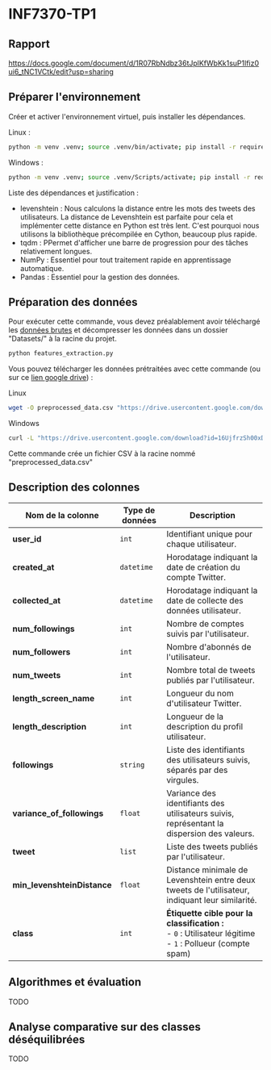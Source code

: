 # INF7370-TP1

## Rapport 

https://docs.google.com/document/d/1R07RbNdbz36tJplKfWbKk1suP1lfiz0ui6_tNC1VCtk/edit?usp=sharing

## Préparer l'environnement 

Créer et activer l'environnement virtuel, puis installer les dépendances.

Linux :
```bash
python -m venv .venv; source .venv/bin/activate; pip install -r requirements.txt
```

Windows : 
```bash
python -m venv .venv; source .venv/Scripts/activate; pip install -r requirements.txt
```

Liste des dépendances et justification : 
- levenshtein : Nous calculons la distance entre les mots des tweets des utilisateurs. La distance de Levenshtein est parfaite pour cela et implémenter cette distance en Python est très lent. C'est pourquoi nous utilisons la bibliothèque précompilée en Cython, beaucoup plus rapide. 
- tqdm : PPermet d'afficher une barre de progression pour des tâches relativement longues.
- NumPy : Essentiel pour tout traitement rapide en apprentissage automatique.
- Pandas : Essentiel pour la gestion des données.

## Préparation des données

Pour exécuter cette commande, vous devez préalablement avoir téléchargé les [données brutes](https://ena01.uqam.ca/course/view.php?id=69597&section=1) et décompresser les données dans un dossier "Datasets/" à la racine du projet.

```bash
python features_extraction.py
```

Vous pouvez télécharger les données prétraitées avec cette commande (ou sur ce [lien google drive](https://drive.google.com/file/d/16UjfrzSh00xDWD7f_aeJDRGILbd7Esuk/view?usp=drive_link)) : 

Linux
```bash
wget -O preprocessed_data.csv "https://drive.usercontent.google.com/download?id=16UjfrzSh00xDWD7f_aeJDRGILbd7Esuk&export=download"
```

Windows
```bash
curl -L "https://drive.usercontent.google.com/download?id=16UjfrzSh00xDWD7f_aeJDRGILbd7Esuk&export=download" -o preprocessed_data.csv
```

Cette commande crée un fichier CSV à la racine nommé "preprocessed_data.csv"

## **Description des colonnes**  

| Nom de la colonne              | Type de données | Description |
|--------------------------------|---------------|-------------|
| **user_id**                    | `int`         | Identifiant unique pour chaque utilisateur. |
| **created_at**                 | `datetime`    | Horodatage indiquant la date de création du compte Twitter. |
| **collected_at**               | `datetime`    | Horodatage indiquant la date de collecte des données utilisateur. |
| **num_followings**             | `int`         | Nombre de comptes suivis par l'utilisateur. |
| **num_followers**              | `int`         | Nombre d'abonnés de l'utilisateur. |
| **num_tweets**                 | `int`         | Nombre total de tweets publiés par l'utilisateur. |
| **length_screen_name**         | `int`         | Longueur du nom d'utilisateur Twitter. |
| **length_description**         | `int`         | Longueur de la description du profil utilisateur. |
| **followings**                 | `string`      | Liste des identifiants des utilisateurs suivis, séparés par des virgules. |
| **variance_of_followings**     | `float`       | Variance des identifiants des utilisateurs suivis, représentant la dispersion des valeurs. |
| **tweet**                      | `list`        | Liste des tweets publiés par l'utilisateur. |
| **min_levenshteinDistance**    | `float`       | Distance minimale de Levenshtein entre deux tweets de l'utilisateur, indiquant leur similarité. |
| **class**                      | `int`         | **Étiquette cible pour la classification :**<br> - `0` : Utilisateur légitime<br> - `1` : Pollueur (compte spam) |



## Algorithmes et évaluation

TODO

## Analyse comparative sur des classes déséquilibrées

TODO
